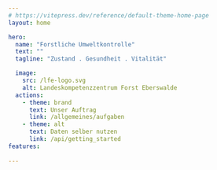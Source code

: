 ```yaml
---
# https://vitepress.dev/reference/default-theme-home-page
layout: home

hero:
  name: "Forstliche Umweltkontrolle"
  text: ""
  tagline: "Zustand . Gesundheit . Vitalität"

  image:
    src: /lfe-logo.svg
    alt: Landeskompetenzzentrum Forst Eberswalde
  actions:
    - theme: brand
      text: Unser Auftrag
      link: /allgemeines/aufgaben
    - theme: alt
      text: Daten selber nutzen
      link: /api/getting_started
features:
 
---
```


